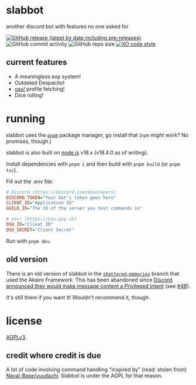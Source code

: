 # slabbot
another discord bot with features no one asked for

[![GitHub release (latest by date including pre-releases)](https://img.shields.io/github/v/release/12beesinatrenchcoat/slabbot?include_prereleases&style=flat-square)](https://github.com/12beesinatrenchcoat/slabbot/releases)
![GitHub commit activity](https://img.shields.io/github/commit-activity/m/12beesinatrenchcoat/slabbot?style=flat-square)
![GitHub repo size](https://img.shields.io/github/repo-size/12beesinatrenchcoat/slabbot?style=flat-square)
[![XO code style](https://flat.badgen.net/badge/code%20style/XO-ish/cyan)](.eslintrc.json)

## current features
- A meaningless exp system!
- Outdated Despacito!
- [osu!](https://osu.ppy.sh) profile fetching!
- Dice rolling!

# running
slabbot uses the [`pnpm`](https://pnpm.io/) package manager, go install that (`npm` *might* work? No promises, though.)

slabbot is also built on [node.js](https://nodejs.org) v18.x (v18.4.0 as of writing).

Install dependencies with `pnpm i` and then build with `pnpm build` (or `pnpm tsc`).

Fill out the .env file:
```ini
# Discord (https://discord.com/developers)
DISCORD_TOKEN="Your bot's token goes here"
CLIENT_ID="Application ID"
GUILD_ID="The ID of the server you test commands in"

# osu! (https://osu.ppy.sh)
OSU_ID="Client ID"
OSU_SECRET="Client Secret"
```

Run with `pnpm dev`.

## old version
There is an old version of slabbot in the [`shattered-memories`](https://github.com/12beesinatrenchcoat/slabbot/tree/shattered-memories) branch that used the Akairo Framework. This has been abandoned since [Discord announced they would make message content a Privileged Intent](https://support-dev.discord.com/hc/en-us/articles/4404772028055-Message-Content-Privileged-Intent-FAQ#:~:text=On%20August%2031%2C%202022%2C%20access%20to%20message%20content,than%2075%20servers%20are%20not%20affected%20at%20all.) (see [#48](https://github.com/12beesinatrenchcoat/slabbot/issues/48)).

It's still there if you want it! Wouldn't recommend it, though.

# license
[AGPLv3](LICENSE.txt).

## credit where credit is due
A lot of code involving command handling “inspired by” (read: stolen from) [Naval-Base/yuudachi](https://github.com/Naval-Base/yuudachi). Slabbot is under the AGPL for that reason.
